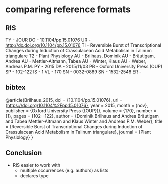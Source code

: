 
# comparing reference formats

## RIS

TY  - JOUR
DO  - 10.1104/pp.15.01076
UR  - http://dx.doi.org/10.1104/pp.15.01076
TI  - Reversible Burst of Transcriptional Changes during Induction of Crassulacean Acid Metabolism in Talinum triangulare
T2  - Plant Physiology
AU  - Brilhaus, Dominik
AU  - Bräutigam, Andrea
AU  - Mettler-Altmann, Tabea
AU  - Winter, Klaus
AU  - Weber, Andreas P.M.
PY  - 2015
DA  - 2015/11/03
PB  - Oxford University Press (OUP)
SP  - 102-122
IS  - 1
VL  - 170
SN  - 0032-0889
SN  - 1532-2548
ER  - 

## bibtex

@article{Brilhaus_2015,
	doi = {10.1104/pp.15.01076},
	url = {https://doi.org/10.1104%2Fpp.15.01076},
	year = 2015,
	month = {nov},
	publisher = {Oxford University Press ({OUP})},
	volume = {170},
	number = {1},
	pages = {102--122},
	author = {Dominik Brilhaus and Andrea Bräutigam and Tabea Mettler-Altmann and Klaus Winter and Andreas P.M. Weber},
	title = {Reversible Burst of Transcriptional Changes during Induction of Crassulacean Acid Metabolism in Talinum triangulare},
	journal = {Plant Physiology}
}


## Conclusion

- RIS easier to work with
    - multiple occurrences (e.g. authors) as lists
    - declares type

